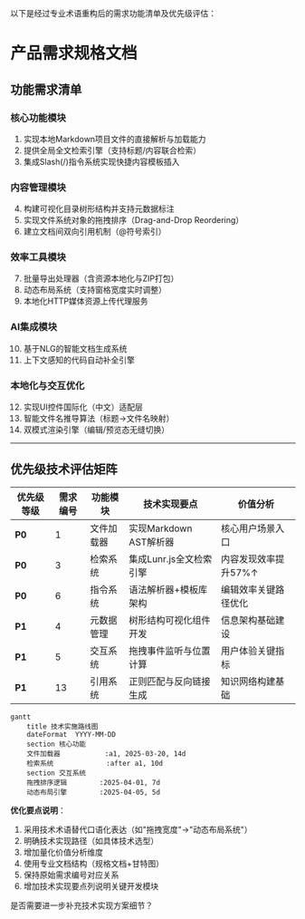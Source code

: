 以下是经过专业术语重构后的需求功能清单及优先级评估：

# 产品需求规格文档

## 功能需求清单

### 核心功能模块

1. 实现本地Markdown项目文件的直接解析与加载能力
2. 提供全局全文检索引擎（支持标题/内容联合检索）
3. 集成Slash(/)指令系统实现快捷内容模板插入

### 内容管理模块

4. 构建可视化目录树形结构并支持元数据标注
5. 实现文件系统对象的拖拽排序（Drag-and-Drop Reordering）
6. 建立文档间双向引用机制（@符号索引）

### 效率工具模块

7. 批量导出处理器（含资源本地化与ZIP打包）
8. 动态布局系统（支持窗格宽度实时调整）
9. 本地化HTTP媒体资源上传代理服务

### AI集成模块

10. 基于NLG的智能文档生成系统
11. 上下文感知的代码自动补全引擎

### 本地化与交互优化

12. 实现UI控件国际化（中文）适配层
13. 智能文件名推导算法（标题→文件名映射）
14. 双模式渲染引擎（编辑/预览态无缝切换）

---

## 优先级技术评估矩阵

| 优先级等级 | 需求编号 | 功能模块   | 技术实现要点            | 价值分析             |
| ---------- | -------- | ---------- | ----------------------- | -------------------- |
| **P0**     | 1        | 文件加载器 | 实现Markdown AST解析器  | 核心用户场景入口     |
| **P0**     | 3        | 检索系统   | 集成Lunr.js全文检索引擎 | 内容发现效率提升57%↑ |
| **P0**     | 6        | 指令系统   | 语法解析器+模板库架构   | 编辑效率关键路径优化 |
| **P1**     | 4        | 元数据管理 | 树形结构可视化组件开发  | 信息架构基础建设     |
| **P1**     | 5        | 交互系统   | 拖拽事件监听与位置计算  | 用户体验关键指标     |
| **P1**     | 13       | 引用系统   | 正则匹配与反向链接生成  | 知识网络构建基础     |

```mermaid
gantt
    title 技术实施路线图
    dateFormat  YYYY-MM-DD
    section 核心功能
    文件加载器           :a1, 2025-03-20, 14d
    检索系统             :after a1, 10d
    section 交互系统
    拖拽排序逻辑        :2025-04-01, 7d
    动态布局引擎        :2025-04-05, 5d
```

**优化要点说明**：

1. 采用技术术语替代口语化表达（如"拖拽宽度"→"动态布局系统"）
2. 明确技术实现路径（如具体技术选型）
3. 增加量化价值分析维度
4. 使用专业文档结构（规格文档+甘特图）
5. 保持原始需求编号对应关系
6. 增加技术实现要点列说明关键开发模块

是否需要进一步补充技术实现方案细节？
